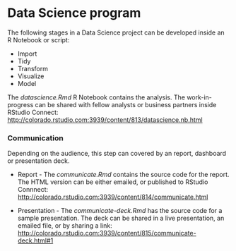 
Data Science program
===============================

The following stages in a Data Science project can be developed inside an R Notebook or script:

- Import
- Tidy
- Transform
- Visualize
- Model 

The *datascience.Rmd* R Notebook contains the analysis.  The work-in-progress can be shared with fellow analysts or business partners inside RStudio Connect: http://colorado.rstudio.com:3939/content/813/datascience.nb.html

### Communication

Depending on the audience, this step can covered by an report, dashboard or presentation deck.

- Report - The *communicate.Rmd* contains the source code for the report.  The HTML version can be either emailed, or published to RStudio Connnect: http://colorado.rstudio.com:3939/content/814/communicate.html

- Presentation - The *communicate-deck.Rmd* has the source code for a sample presentation.  The deck can be shared in a live presentation, an emailed file, or by sharing a link: http://colorado.rstudio.com:3939/content/815/communicate-deck.html#1
